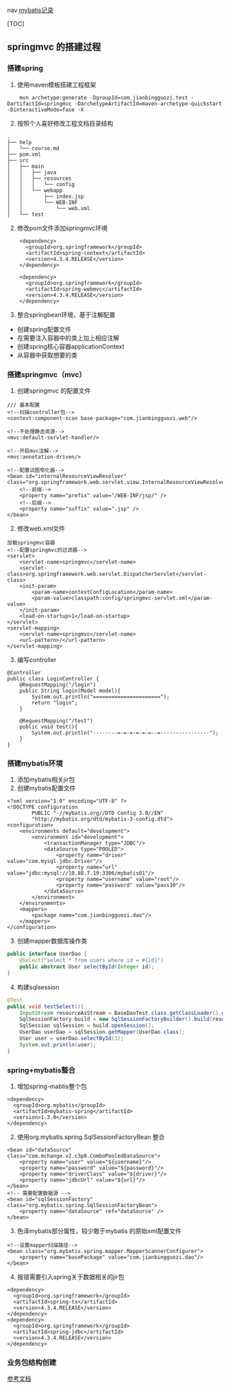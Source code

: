 nav
[mybatis记录](mybatis/mybatis-recore.md)

[TOC]

## springmvc 的搭建过程
### 搭建spring
1. 使用maven模板搭建工程框架
```maven
    mvn archetype:generate -DgroupId=com.jianbingguozi.test -DartifactId=springmvc -DarchetypeArtifactId=maven-archetype-quickstart -DinteractiveMode=fase -X
```
2. 按照个人喜好修改工程文档目录结构
```
.
├── help
│   └── course.md
├── pom.xml
├── src
│   ├── main
│   │   ├── java
│   │   ├── resources
│   │   │   └── config
│   │   └── webapp
│   │       ├── index.jsp
│   │       └── WEB-INF
│   │           └── web.xml
│   └── test
```
2. 修改pom文件添加springmvc环境
```pom
    <dependency>
      <groupId>org.springframework</groupId>
      <artifactId>spring-context</artifactId>
      <version>4.3.4.RELEASE</version>
    </dependency>

    <dependency>
      <groupId>org.springframework</groupId>
      <artifactId>spring-webmvc</artifactId>
      <version>4.3.4.RELEASE</version>
    </dependency>
```
3. 整合springbean环境，基于注解配置

- 创建spring配置文件
- 在需要注入容器中的类上加上相应注解
- 创建spring核心容器applicationContext
- 从容器中获取想要的类

### 搭建springmvc（mvc）
1. 创建springmvc 的配置文件
```youtrack
/// 基本配置
<!--扫描controller包-->
<context:component-scan base-package="com.jianbingguozi.web"/>

<!--不处理静态资源-->
<mvc:default-servlet-handler/>

<!--开启mvc注解-->
<mvc:annotation-driven/>

<!--配置试图窄化器-->
<bean id="internalResourceViewResolver" class="org.springframework.web.servlet.view.InternalResourceViewResolver">
    <!--前缀-->
    <property name="prefix" value="/WEB-INF/jsp/" />
    <!--后缀-->
    <property name="suffix" value=".jsp" />
</bean>
```
2. 修改web.xml文件
```
加载springmvc容器
<!--配置springmvc的过滤器-->
<servlet>
    <servlet-name>springmvc</servlet-name>
    <servlet-class>org.springframework.web.servlet.DispatcherServlet</servlet-class>
    <init-param>
        <param-name>contextConfigLocation</param-name>
        <param-value>classpath:config/springmvc-servlet.xml</param-value>
    </init-param>
    <load-on-startup>1</load-on-startup>
</servlet>
<servlet-mapping>
    <servlet-name>springmvc</servlet-name>
    <url-pattern>/</url-pattern>
</servlet-mapping>
```
3. 编写controller
```
@Controller
public class LoginController {
    @RequestMapping("/login")
    public String login(Model model){
        System.out.println("======================");
        return "login";
    }

    @RequestMapping("/test")
    public void test(){
        System.out.println("--------=-=-=-=-=-=--=----------------");
    }
}
```
### 搭建mybatis环境
1. 添加mybatis相关jir包
2. 创建mybatis配置文件
```myabatis
<?xml version="1.0" encoding="UTF-8" ?>
<!DOCTYPE configuration
        PUBLIC "-//mybatis.org//DTD Config 3.0//EN"
        "http://mybatis.org/dtd/mybatis-3-config.dtd">
<configuration>
    <environments default="development">
        <environment id="development">
            <transactionManager type="JDBC"/>
            <dataSource type="POOLED">
                <property name="driver" value="com.mysql.jdbc.Driver"/>
                <property name="url" value="jdbc:mysql://10.88.7.19:3306/mybatis01"/>
                <property name="username" value="root"/>
                <property name="password" value="pass10"/>
            </dataSource>
        </environment>
    </environments>
    <mappers>
        <package name="com.jianbingguozi.dao"/>
    </mappers>
</configuration>
```
3. 创建mapper数据库操作类
```java
public interface UserDao {
    @Select("select * from users where id = #{id}")
    public abstract User selectById(Integer id);
}
```
4. 构建sqlsession
```java
@Test
public void testSelect(){
    InputStream resourceAsStream = BaseDaoTest.class.getClassLoader().getResourceAsStream("config/mybatis-config.xml");
    SqlSessionFactory build = new SqlSessionFactoryBuilder().build(resourceAsStream);
    SqlSession sqlSession = build.openSession();
    UserDao userDao = sqlSession.getMapper(UserDao.class);
    User user = userDao.selectById(3);
    System.out.println(user);
}
```

### spring+mybatis整合
1. 增加spring-mabtis整个包
```maven
<dependency>
  <groupId>org.mybatis</groupId>
  <artifactId>mybatis-spring</artifactId>
  <version>1.3.0</version>
</dependency>
```
2. 使用org.mybatis.spring.SqlSessionFactoryBean 整合
```spring
<bean id="dataSource" class="com.mchange.v2.c3p0.ComboPooledDataSource">
    <property name="user" value="${username}"/>
    <property name="password" value="${password}"/>
    <property name="driverClass" value="${driver}"/>
    <property name="jdbcUrl" value="${url}"/>
</bean>
<!-- 需要配置数据源 -->
<bean id="sqlSessionFactory" class="org.mybatis.spring.SqlSessionFactoryBean">
    <property name="dataSource" ref="dataSource" />
</bean>
```
3. 色泽mybatis部分属性，较少敢于mybatis 的原始xml配置文件
```spring
<!--设置mapper扫描路径-->
<bean class="org.mybatis.spring.mapper.MapperScannerConfigurer">
    <property name="basePackage" value="com.jianbingguozi.dao"/>
</bean>
```
4. 报错需要引入spring关于数据相关的jir包
```maven
<dependency>
  <groupId>org.springframework</groupId>
  <artifactId>spring-tx</artifactId>
  <version>4.3.4.RELEASE</version>
</dependency>
<dependency>
  <groupId>org.springframework</groupId>
  <artifactId>spring-jdbc</artifactId>
  <version>4.3.4.RELEASE</version>
</dependency>
```

### 业务包结构创建





[参考文档](http://www.cnblogs.com/sunniest/p/4555801.html)